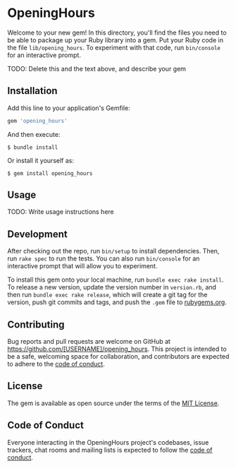 # OpeningHours

Welcome to your new gem! In this directory, you'll find the files you need to be able to package up your Ruby library into a gem. Put your Ruby code in the file `lib/opening_hours`. To experiment with that code, run `bin/console` for an interactive prompt.

TODO: Delete this and the text above, and describe your gem

## Installation

Add this line to your application's Gemfile:

```ruby
gem 'opening_hours'
```

And then execute:

    $ bundle install

Or install it yourself as:

    $ gem install opening_hours

## Usage

TODO: Write usage instructions here

## Development

After checking out the repo, run `bin/setup` to install dependencies. Then, run `rake spec` to run the tests. You can also run `bin/console` for an interactive prompt that will allow you to experiment.

To install this gem onto your local machine, run `bundle exec rake install`. To release a new version, update the version number in `version.rb`, and then run `bundle exec rake release`, which will create a git tag for the version, push git commits and tags, and push the `.gem` file to [rubygems.org](https://rubygems.org).

## Contributing

Bug reports and pull requests are welcome on GitHub at https://github.com/[USERNAME]/opening_hours. This project is intended to be a safe, welcoming space for collaboration, and contributors are expected to adhere to the [code of conduct](https://github.com/[USERNAME]/opening_hours/blob/master/CODE_OF_CONDUCT.md).


## License

The gem is available as open source under the terms of the [MIT License](https://opensource.org/licenses/MIT).

## Code of Conduct

Everyone interacting in the OpeningHours project's codebases, issue trackers, chat rooms and mailing lists is expected to follow the [code of conduct](https://github.com/[USERNAME]/opening_hours/blob/master/CODE_OF_CONDUCT.md).
